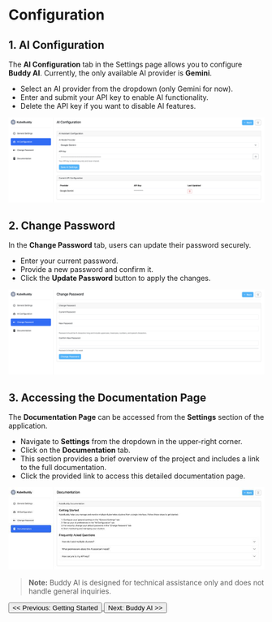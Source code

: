 # Configuration

## 1. AI Configuration

The **AI Configuration** tab in the Settings page allows you to configure **Buddy AI**. Currently, the only available AI provider is **Gemini**.

- Select an AI provider from the dropdown (only Gemini for now).
- Enter and submit your API key to enable AI functionality.
- Delete the API key if you want to disable AI features.

![AI Configuration](../../images/settings-ai.png)

## 2. Change Password

In the **Change Password** tab, users can update their password securely.

- Enter your current password.
- Provide a new password and confirm it.
- Click the **Update Password** button to apply the changes.

![Change Password](../../images/settings-password.png)

## 3. Accessing the Documentation Page

The **Documentation Page** can be accessed from the **Settings** section of the application.

- Navigate to **Settings** from the dropdown in the upper-right corner.
- Click on the **Documentation** tab.
- This section provides a brief overview of the project and includes a link to the full documentation.
- Click the provided link to access this detailed documentation page.

![Documentation Page](../../images/settings-docs.jpg)

> **Note:** Buddy AI is designed for technical assistance only and does not handle general inquiries.


<a href="#getting-started">
  <button class="btn btn-secondary btn-sm"> << Previous: Getting Started </button>
</a>

<a href="#buddy-ai">
  <button class="btn btn-primary btn-sm">Next: Buddy AI >> </button>
</a>